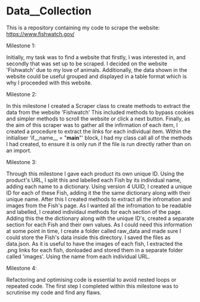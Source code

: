 # Data__Collection
This is a repository containing my code to scrape the website: https://www.fishwatch.gov/

Milestone 1:

Initially, my task was to find a website that firstly, I was interested in, and secondly that was set up to be scraped. 
I decided on the website 'Fishwatch' due to my love of animals. Additionally, the data shown in the website could be useful grouped and displayed in a table format which is why I proceeded with this website.

Milestone 2:

In this milestone I created a Scraper class to create methods to extract the data from the website 'Fishwatch'
This included methods to bypass cookies and simpler methods to scroll the website or click a next button.
Finally, as the aim of this scraper was to gather all the infirmation of each item, I created a procedure to extract the links for each individual item.
Within the initialiser 'if__name__ = "__main__"' block, I had my class call all of the methods I had created, to ensure it is only run if the file is run directly rather than on an import.

Milestone 3:

Through this milestone I gave each product its own unique ID. Using the product's URL, I split this and labelled each Fish by its individual name, adding each name to a dictionary. 
Using version 4 UUID, I created a unique ID for each of these Fish, adding it the the same dictionary along with their unique name.
After this I created methods to extract all the infromation and images from the Fish's page. As I wanted all the infromation to be readable and labelled, I created individaul methods for each section of the page. Adding this the the dictionary along with the unique ID's, created a separate section for each Fish and their own values.
As I could need this information at some point in time, I create a folder called raw_data and made sure I could store the Fish's data inside this directory. I saved the files as data.json.
As it is useful to have the images of each fish, I extracted the .png links for each fish, donloaded and stored them in a separate folder called 'images'. Using the name from each individual URL.

Milestone 4:

Refactoring and optimising code is essential to avoid nested loops or repeated code.  The first step I completed within this milestone was to scrutinise my code and find any flaws.

